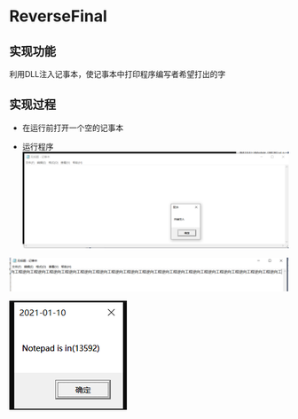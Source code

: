 # ReverseFinal

## 实现功能

利用DLL注入记事本，使记事本中打印程序编写者希望打出的字

## 实现过程

* 在运行前打开一个空的记事本

* 运行程序
![start](https://github.com/LLLanW/ReverseFinal/blob/main/img/startinject.png)  

![inject](https://github.com/LLLanW/ReverseFinal/blob/main/img/inject.png)  

![checkid](https://github.com/LLLanW/ReverseFinal/blob/main/img/checknotepadid.png)  
